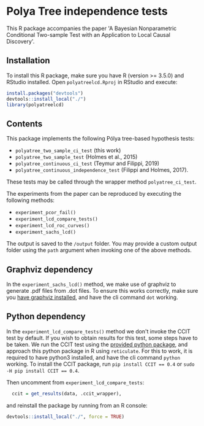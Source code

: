 # Polya Tree independence tests

This R package accompanies the paper 'A Bayesian Nonparametric Conditional Two-sample Test with an Application to Local Causal Discovery'.

## Installation

To install this R package, make sure you have R (version >= 3.5.0) and RStudio installed. Open ``polyatreelcd.Rproj`` in RStudio and execute:

```R
install.packages("devtools")
devtools::install_local("./")
library(polyatreelcd)
```

## Contents

This package implements the following Pólya tree-based hypothesis tests:

- ``polyatree_two_sample_ci_test`` (this work)
- ``polyatree_two_sample_test`` (Holmes et al., 2015)
- ``polyatree_continuous_ci_test`` (Teymur and Filippi, 2019)
- ``polyatree_continuous_independence_test`` (Filippi and Holmes, 2017).

These tests may be called through the wrapper method ``polyatree_ci_test``.

The experiments from the paper can be reproduced by executing the following methods:

- ``experiment_pcor_fail()``
- ``experiment_lcd_compare_tests()``
- ``experiment_lcd_roc_curves()``
- ``experiment_sachs_lcd()``

The output is saved to the ``/output`` folder. You may provide a custom output folder using the ``path`` argument when invoking one of the above methods.

## Graphviz dependency

In the ``experiment_sachs_lcd()`` method, we make use of graphviz to generate .pdf files from .dot files. To ensure this works correctly, make sure you [have graphviz installed](http://www.graphviz.org/download/), and have the cli command ``dot`` working.

## Python dependency

In the ``experiment_lcd_compare_tests()`` method we don't invoke the CCIT test by default. If you wish to obtain results for this test, some steps have to be taken. We run the CCIT test using the [provided python package](https://github.com/rajatsen91/CCIT), and approach this python package in R using ``reticulate``. For this to work, it is required to have python3 installed, and have the cli command ``python`` working. To install the CCIT package, run ``pip install CCIT == 0.4`` or ``sudo -H pip install CCIT == 0.4``.

Then uncomment from ``experiment_lcd_compare_tests``:

```R
  ccit = get_results(data, .ccit_wrapper),
```

and reinstall the package by running from an R console:

```R
devtools::install_local("./", force = TRUE)
```
